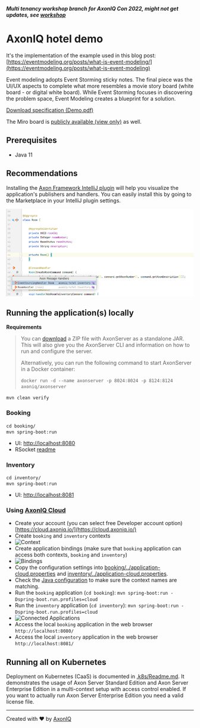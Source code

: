 ***Multi tenancy workshop branch for AxonIQ Con 2022, might not get updates, see [workshop](WORKSHOP.md)***

# AxonIQ hotel demo

It's the implementation of the example used in this blog post: [https://eventmodeling.org/posts/what-is-event-modeling/](https://eventmodeling.org/posts/what-is-event-modeling)

Event modeling adopts Event Storming sticky notes. The final piece was the UI/UX aspects to complete what more resembles a movie story board (white board - or digital white board). While Event Storming focuses in discovering the problem space, Event Modeling creates a blueprint for a solution.

[Download specification (Demo.pdf)](Demo.pdf)

The Miro board is [publicly available (view only)](https://miro.com/app/board/o9J_kuZkBh8=/) as well. 

## Prerequisites

- Java 11

## Recommendations
Installing the [Axon Framework IntelliJ plugin](https://plugins.jetbrains.com/plugin/18628-axon-framework) will help you visualize the application's publishers and handlers. 
You can easily install this by going to the Marketplace in your IntelliJ plugin settings. 

![Intellij Plugin Screenshot](.assets/IntellijPlugin.png)

## Running the application(s) locally

**Requirements**

> You can [download](https://download.axoniq.io/axonserver/AxonServer.zip) a ZIP file with AxonServer as a standalone JAR. This will also give you the AxonServer CLI and information on how to run and configure the server.
>
> Alternatively, you can run the following command to start AxonServer in a Docker container:
>
> ```
> docker run -d --name axonserver -p 8024:8024 -p 8124:8124 axoniq/axonserver
> ```

```shell script
mvn clean verify
```

### Booking

```shell script
cd booking/
mvn spring-boot:run
```

- UI: [http://localhost:8080](http://localhost:8080)
- RSocket [readme](booking/README.md)

### Inventory

```shell script
cd inventory/
mvn spring-boot:run
```

- UI: [http://localhost:8081](http://localhost:8081)

### Using [AxonIQ Cloud](https://cloud.axoniq.io/)

- Create your account (you can select free Developer account option) [https://cloud.axoniq.io/](https://cloud.axoniq.io/)
- Create `booking` and `inventory` contexts
- ![Context](.assets/AxonServerCloudContext.png)
- Create application bindings (make sure that `booking` application can access both contexts, `booking` and `inventory`)
- ![Bindings](.assets/AppBindings.png)
- Copy the configuration settings into [booking/../application-cloud.properties](booking/src/main/resources/application-cloud.properties) and [inventory/../application-cloud.properties](inventory/src/main/resources/application-cloud.properties).
- Check the [Java configuration](booking/src/main/java/io/axoniq/demo/hotel/booking/command/config/BookingCommandCloudConfiguration.java) to make sure the context names are matching.
- Run the `booking` application (`cd booking`): `mvn spring-boot:run -Dspring-boot.run.profiles=cloud`
- Run the `inventory` application (`cd inventory`): `mvn spring-boot:run -Dspring-boot.run.profiles=cloud`
- ![Connected Applications](.assets/ConnectedApps.png)
- Access the local `booking` application in the web browser `http://localhost:8080/`
- Access the local `inventory` application in the web browser `http://localhost:8081/`

## Running all on Kubernetes

Deployment on Kubernetes (CaaS) is documented in [.k8s/Readme.md](./.k8s/README.md).
It demonstrates the usage of Axon Server Standard Edition and Axon Server Enterprise Edition in a multi-context setup with access control enabled. If you want to actually run Axon Server Enterprise Edition you need a valid license file.

---

Created with :heart: by [AxonIQ](http://axoniq.io)

[axon]: https://axoniq.io/
